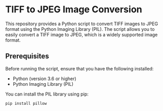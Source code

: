 # TIFF to JPEG Image Conversion

This repository provides a Python script to convert TIFF images to JPEG format using the Python Imaging Library (PIL). The script allows you to easily convert a TIFF image to JPEG, which is a widely supported image format.

## Prerequisites

Before running the script, ensure that you have the following installed:
- Python (version 3.6 or higher)
- Python Imaging Library (PIL)

You can install the PIL library using pip:

```shell
pip install pillow
